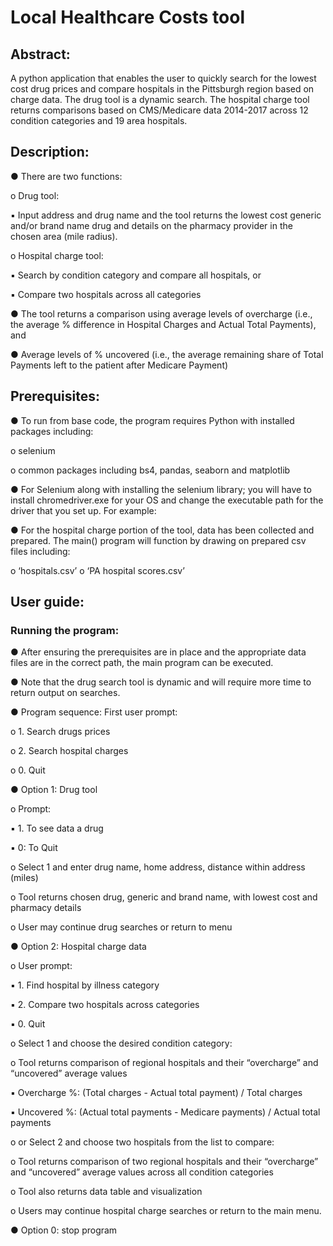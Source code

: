 # Local Healthcare Costs tool
## Abstract:
A python application that enables the user to quickly search for the lowest cost drug prices and compare hospitals in the Pittsburgh region based on charge data. The drug tool is a dynamic search. The hospital charge tool returns comparisons based on CMS/Medicare data 2014-2017 across 12 condition categories and 19 area hospitals.

## Description:
● There are two functions:

o Drug tool:

▪ Input address and drug name and the tool returns the lowest cost generic and/or brand name drug and details on the pharmacy provider in the chosen area (mile radius).

o Hospital charge tool:

▪ Search by condition category and compare all hospitals, or

▪ Compare two hospitals across all categories

● The tool returns a comparison using average levels of overcharge (i.e., the average % difference in Hospital Charges and Actual Total Payments), and

● Average levels of % uncovered (i.e., the average remaining share of Total Payments left to the patient after Medicare Payment)

## Prerequisites:

● To run from base code, the program requires Python with installed packages including:

o selenium

o common packages including bs4, pandas, seaborn and matplotlib

● For Selenium along with installing the selenium library; you will have to install chromedriver.exe for your OS and change the executable path for the driver that you set up. For example:


● For the hospital charge portion of the tool, data has been collected and prepared. The main() program will function by drawing on prepared csv files including:

o ‘hospitals.csv’
o ‘PA hospital scores.csv’

## User guide:

### Running the program:

● After ensuring the prerequisites are in place and the appropriate data files are in the correct path, the main program can be executed.

● Note that the drug search tool is dynamic and will require more time to return output on searches.

● Program sequence: First user prompt:

o 1. Search drugs prices

o 2. Search hospital charges

o 0. Quit

● Option 1: Drug tool

o Prompt:

▪ 1. To see data a drug

▪ 0: To Quit

o Select 1 and enter drug name, home address, distance within address (miles)

o Tool returns chosen drug, generic and brand name, with lowest cost and pharmacy details

o User may continue drug searches or return to menu

● Option 2: Hospital charge data

o User prompt:

▪ 1. Find hospital by illness category

▪ 2. Compare two hospitals across categories

▪ 0. Quit

o Select 1 and choose the desired condition category:

o Tool returns comparison of regional hospitals and their “overcharge” and “uncovered” average values

▪ Overcharge %: (Total charges - Actual total payment) / Total charges

▪ Uncovered %: (Actual total payments - Medicare payments) / Actual total payments

o or Select 2 and choose two hospitals from the list to compare:

o Tool returns comparison of two regional hospitals and their “overcharge” and “uncovered” average values across all condition categories

o Tool also returns data table and visualization

o Users may continue hospital charge searches or return to the main menu.

● Option 0: stop program
